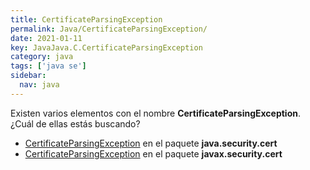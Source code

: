 ```yaml
---
title: CertificateParsingException
permalink: Java/CertificateParsingException/
date: 2021-01-11
key: JavaJava.C.CertificateParsingException
category: java
tags: ['java se']
sidebar: 
  nav: java
---
```


Existen varios elementos con el nombre **CertificateParsingException**. ¿Cuál de ellas estás buscando?
<ul>
<li><a href="/Java/CertificateParsingException-java-security-cert/">CertificateParsingException</a> en el paquete <strong>java.security.cert</strong></li>
<li><a href="/Java/CertificateParsingException-javax-security-cert/">CertificateParsingException</a> en el paquete <strong>javax.security.cert</strong></li>
<ul>
